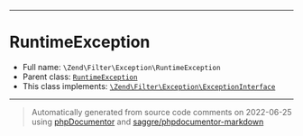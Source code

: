 ***

# RuntimeException





* Full name: `\Zend\Filter\Exception\RuntimeException`
* Parent class: [`RuntimeException`](../../../RuntimeException.md)
* This class implements:
[`\Zend\Filter\Exception\ExceptionInterface`](./ExceptionInterface.md)






***
> Automatically generated from source code comments on 2022-06-25 using [phpDocumentor](http://www.phpdoc.org/) and [saggre/phpdocumentor-markdown](https://github.com/Saggre/phpDocumentor-markdown)
